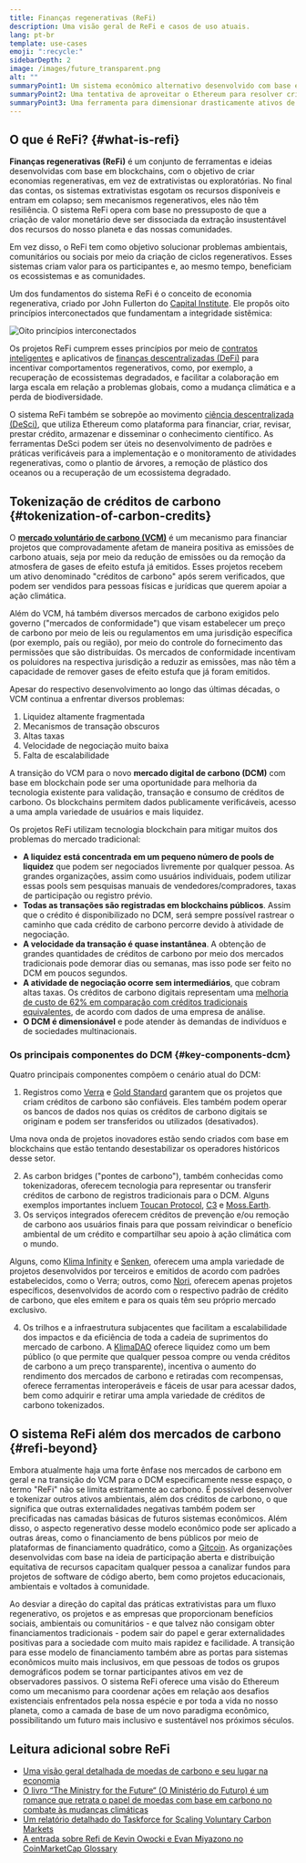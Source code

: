 ```yaml
---
title: Finanças regenerativas (ReFi)
description: Uma visão geral de ReFi e casos de uso atuais.
lang: pt-br
template: use-cases
emoji: ":recycle:"
sidebarDepth: 2
image: /images/future_transparent.png
alt: ""
summaryPoint1: Um sistema econômico alternativo desenvolvido com base em princípios regenerativos
summaryPoint2: Uma tentativa de aproveitar o Ethereum para resolver crises de coordenação em nível global, como, por exemplo, a mudança climática
summaryPoint3: Uma ferramenta para dimensionar drasticamente ativos de benefícios ecológicos, como créditos de carbono verificados
---
```


## O que é ReFi? {#what-is-refi}

**Finanças regenerativas (ReFi)** é um conjunto de ferramentas e ideias desenvolvidas com base em blockchains, com o objetivo de criar economias regenerativas, em vez de extrativistas ou exploratórias. No final das contas, os sistemas extrativistas esgotam os recursos disponíveis e entram em colapso; sem mecanismos regenerativos, eles não têm resiliência. O sistema ReFi opera com base no pressuposto de que a criação de valor monetário deve ser dissociada da extração insustentável dos recursos do nosso planeta e das nossas comunidades.

Em vez disso, o ReFi tem como objetivo solucionar problemas ambientais, comunitários ou sociais por meio da criação de ciclos regenerativos. Esses sistemas criam valor para os participantes e, ao mesmo tempo, beneficiam os ecossistemas e as comunidades.

Um dos fundamentos do sistema ReFi é o conceito de economia regenerativa, criado por John Fullerton do [Capital Institute](https://capitalinstitute.org). Ele propôs oito princípios interconectados que fundamentam a integridade sistêmica:

![Oito princípios interconectados](refi-regenerative-economy-diagram.png)

Os projetos ReFi cumprem esses princípios por meio de [contratos inteligentes](/developers/docs/smart-contracts/) e aplicativos de [finanças descentralizadas (DeFi)](/defi/) para incentivar comportamentos regenerativos, como, por exemplo, a recuperação de ecossistemas degradados, e facilitar a colaboração em larga escala em relação a problemas globais, como a mudança climática e a perda de biodiversidade.

O sistema ReFi também se sobrepõe ao movimento [ciência descentralizada (DeSci)](/desci/), que utiliza Ethereum como plataforma para financiar, criar, revisar, prestar crédito, armazenar e disseminar o conhecimento científico. As ferramentas DeSci podem ser úteis no desenvolvimento de padrões e práticas verificáveis para a implementação e o monitoramento de atividades regenerativas, como o plantio de árvores, a remoção de plástico dos oceanos ou a recuperação de um ecossistema degradado.

## Tokenização de créditos de carbono {#tokenization-of-carbon-credits}

O **[mercado voluntário de carbono (VCM)](https://climatefocus.com/so-what-voluntary-carbon-market-exactly/)** é um mecanismo para financiar projetos que comprovadamente afetam de maneira positiva as emissões de carbono atuais, seja por meio da redução de emissões ou da remoção da atmosfera de gases de efeito estufa já emitidos. Esses projetos recebem um ativo denominado "créditos de carbono" após serem verificados, que podem ser vendidos para pessoas físicas e jurídicas que querem apoiar a ação climática.

Além do VCM, há também diversos mercados de carbono exigidos pelo governo ("mercados de conformidade") que visam estabelecer um preço de carbono por meio de leis ou regulamentos em uma jurisdição específica (por exemplo, país ou região), por meio do controle do fornecimento das permissões que são distribuídas. Os mercados de conformidade incentivam os poluidores na respectiva jurisdição a reduzir as emissões, mas não têm a capacidade de remover gases de efeito estufa que já foram emitidos.

Apesar do respectivo desenvolvimento ao longo das últimas décadas, o VCM continua a enfrentar diversos problemas:

1. Liquidez altamente fragmentada
2. Mecanismos de transação obscuros
3. Altas taxas
4. Velocidade de negociação muito baixa
5. Falta de escalabilidade

A transição do VCM para o novo **mercado digital de carbono (DCM)** com base em blockchain pode ser uma oportunidade para melhoria da tecnologia existente para validação, transação e consumo de créditos de carbono. Os blockchains permitem dados publicamente verificáveis, acesso a uma ampla variedade de usuários e mais liquidez.

Os projetos ReFi utilizam tecnologia blockchain para mitigar muitos dos problemas do mercado tradicional:

- **A liquidez está concentrada em um pequeno número de pools de liquidez** que podem ser negociados livremente por qualquer pessoa. As grandes organizações, assim como usuários individuais, podem utilizar essas pools sem pesquisas manuais de vendedores/compradores, taxas de participação ou registro prévio.
- **Todas as transações são registradas em blockchains públicos**. Assim que o crédito é disponibilizado no DCM, será sempre possível rastrear o caminho que cada crédito de carbono percorre devido à atividade de negociação.
- **A velocidade da transação é quase instantânea**. A obtenção de grandes quantidades de créditos de carbono por meio dos mercados tradicionais pode demorar dias ou semanas, mas isso pode ser feito no DCM em poucos segundos.
- **A atividade de negociação ocorre sem intermediários**, que cobram altas taxas. Os créditos de carbono digitais representam uma [melhoria de custo de 62% em comparação com créditos tradicionais equivalentes](https://www.klimadao.finance/blog/klimadao-analysis-of-the-base-carbon-tonne), de acordo com dados de uma empresa de análise.
- **O DCM é dimensionável** e pode atender às demandas de indivíduos e de sociedades multinacionais.

### Os principais componentes do DCM {#key-components-dcm}

Quatro principais componentes compõem o cenário atual do DCM:

1. Registros como [Verra](https://verra.org/project/vcs-program/registry-system/) e [Gold Standard](https://www.goldstandard.org/) garantem que os projetos que criam créditos de carbono são confiáveis. Eles também podem operar os bancos de dados nos quias os créditos de carbono digitais se originam e podem ser transferidos ou utilizados (desativados).

Uma nova onda de projetos inovadores estão sendo criados com base em blockchains que estão tentando desestabilizar os operadores históricos desse setor.

2. As carbon bridges ("pontes de carbono"), também conhecidas como tokenizadoras, oferecem tecnologia para representar ou transferir créditos de carbono de registros tradicionais para o DCM. Alguns exemplos importantes incluem [Toucan Protocol](https://toucan.earth/), [C3](https://c3.app/) e [Moss.Earth](https://moss.earth/).
3. Os serviços integrados oferecem créditos de prevenção e/ou remoção de carbono aos usuários finais para que possam reivindicar o benefício ambiental de um crédito e compartilhar seu apoio à ação climática com o mundo.

Alguns, como [Klima Infinity](https://www.klimadao.finance/infinity) e [Senken](https://senken.io/), oferecem uma ampla variedade de projetos desenvolvidos por terceiros e emitidos de acordo com padrões estabelecidos, como o Verra; outros, como [Nori](https://nori.com/), oferecem apenas projetos específicos, desenvolvidos de acordo com o respectivo padrão de crédito de carbono, que eles emitem e para os quais têm seu próprio mercado exclusivo.

4. Os trilhos e a infraestrutura subjacentes que facilitam a escalabilidade dos impactos e da eficiência de toda a cadeia de suprimentos do mercado de carbono. A [KlimaDAO](http://klimadao.finance/) oferece liquidez como um bem público (o que permite que qualquer pessoa compre ou venda créditos de carbono a um preço transparente), incentiva o aumento do rendimento dos mercados de carbono e retiradas com recompensas, oferece ferramentas interoperáveis e fáceis de usar para acessar dados, bem como adquirir e retirar uma ampla variedade de créditos de carbono tokenizados.

## O sistema ReFi além dos mercados de carbono {#refi-beyond}

Embora atualmente haja uma forte ênfase nos mercados de carbono em geral e na transição do VCM para o DCM especificamente nesse espaço, o termo "ReFi" não se limita estritamente ao carbono. É possível desenvolver e tokenizar outros ativos ambientais, além dos créditos de carbono, o que significa que outras externalidades negativas também podem ser precificadas nas camadas básicas de futuros sistemas econômicos. Além disso, o aspecto regenerativo desse modelo econômico pode ser aplicado a outras áreas, como o financiamento de bens públicos por meio de plataformas de financiamento quadrático, como a [Gitcoin](https://gitcoin.co/). As organizações desenvolvidas com base na ideia de participação aberta e distribuição equitativa de recursos capacitam qualquer pessoa a canalizar fundos para projetos de software de código aberto, bem como projetos educacionais, ambientais e voltados à comunidade.

Ao desviar a direção do capital das práticas extrativistas para um fluxo regenerativo, os projetos e as empresas que proporcionam benefícios sociais, ambientais ou comunitários - e que talvez não consigam obter financiamentos tradicionais - podem sair do papel e gerar externalidades positivas para a sociedade com muito mais rapidez e facilidade. A transição para esse modelo de financiamento também abre as portas para sistemas econômicos muito mais inclusivos, em que pessoas de todos os grupos demográficos podem se tornar participantes ativos em vez de observadores passivos. O sistema ReFi oferece uma visão do Ethereum como um mecanismo para coordenar ações em relação aos desafios existenciais enfrentados pela nossa espécie e por toda a vida no nosso planeta, como a camada de base de um novo paradigma econômico, possibilitando um futuro mais inclusivo e sustentável nos próximos séculos.

## Leitura adicional sobre ReFi

- [Uma visão geral detalhada de moedas de carbono e seu lugar na economia](https://www.klimadao.finance/blog/the-vision-of-a-carbon-currency)
- [O livro “The Ministry for the Future“ (O Ministério do Futuro) é um romance que retrata o papel de moedas com base em carbono no combate às mudanças climáticas](https://en.wikipedia.org/wiki/The_Ministry_for_the_Future)
- [Um relatório detalhado do Taskforce for Scaling Voluntary Carbon Markets](https://www.iif.com/Portals/1/Files/TSVCM_Report.pdf)
- [A entrada sobre Refi de Kevin Owocki e Evan Miyazono no CoinMarketCap Glossary](https://coinmarketcap.com/alexandria/glossary/regenerative-finance-refi)
